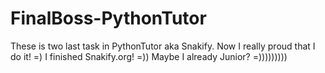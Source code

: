 # FinalBoss-PythonTutor
These is two last task in PythonTutor aka Snakify. Now I really proud that I do it! =)
I finished Snakify.org! =)) Maybe I already Junior? =)))))))))
